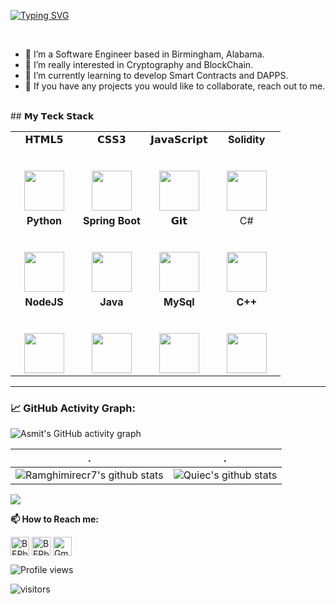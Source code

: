 [![Typing SVG](https://readme-typing-svg.herokuapp.com?color=%2336BCF7&center=true&vCenter=true&width=600&lines=Hello+World+👋,+I+am+Ram+Ghimire;+Welcome+to+My+Profile!;Over+a+year+of+programming+experience;Always+learning+new+things+;Blockchain+enthusiast+)](https://git.io/typing-svg)


<div>
  
<br/>
<p>

- 🎯 I’m a Software Engineer based in Birmingham, Alabama.
- 🔭 I’m really interested in Cryptography and BlockChain.
- 🌱 I’m currently learning to develop Smart Contracts and DAPPS.
- 👯 If you have any projects you would like to collaborate, reach out to me.

</h4>
</div>

<br />
                                                                                                                                                                      ## 𝗠𝘆 𝗧𝗲𝗰𝗸 𝗦𝘁𝗮𝗰𝗸

<table>
  <tbody>
    <tr valign="top">
      <td width="25%" align="center">
        <span>𝗛𝗧𝗠𝗟𝟱</span><br><br><br>
        <img height="64px" src="https://cdn.svgporn.com/logos/html-5.svg">
      </td>
      <td width="25%" align="center">
        <span>𝗖𝗦𝗦𝟯</span><br><br><br>
        <img height="64px" src="https://cdn.svgporn.com/logos/css-3.svg">
      </td>
      <td width="25%" align="center">
        <span>𝗝𝗮𝘃𝗮𝗦𝗰𝗿𝗶𝗽𝘁</span><br><br><br>
        <img height="64px" src="https://cdn.svgporn.com/logos/javascript.svg">
      </td>
      <td width="25%" align="center">
        <span><strong>Solidity</strong>
        </span><br><br><br>
        <img height="64px" src="https://upload.wikimedia.org/wikipedia/commons/9/98/Solidity_logo.svg">
      </td>
    </tr>
    <tr valign="top">
      <td width="25%" align="center">
        <span><strong>Python</strong>
        </span><br><br><br>
        <img height="64px" src="https://cdn4.iconfinder.com/data/icons/logos-and-brands/512/267_Python_logo-128.png">
      </td>
      <td width="25%" align="center">
        <span><strong>Spring Boot</strong>
        </span><br><br><br>
        <img height="64px" src="https://upload.wikimedia.org/wikipedia/commons/4/44/Spring_Framework_Logo_2018.svg">
      </td>
      <td width="25%" align="center">
        <span>𝗚𝗶𝘁</span><br><br><br>
        <img height="64px" src="https://cdn.svgporn.com/logos/git-icon.svg">
      </td>
      <td width="25%" align="center">
        <span>C#</span><br><br><br>
        <img height="64px" src="https://upload.wikimedia.org/wikipedia/commons/4/4f/Csharp_Logo.png">
      </td>
    </tr>
    <tr valign="top">
      <td width="25%" align="center">
        <span><strong>NodeJS</strong></span><br><br><br>
        <img height="64px" src="https://upload.wikimedia.org/wikipedia/commons/d/d9/Node.js_logo.svg">
      </td>
      <td width="25%" align="center">
        <span><strong>Java</strong></span><br><br><br>
        <img height="64px" src="https://www.vectorlogo.zone/logos/java/java-ar21.svg">
      </td>
      <td width="25%" align="center">
        <span><strong>MySql</strong></span><br><br><br>
        <img height="64px" src="https://www.vectorlogo.zone/logos/mysql/mysql-ar21.svg">
      </td>
      <td width="25%" align="center">
        <span><strong>C++</strong></span><br><br><br>
        <img height="64px" src="https://upload.wikimedia.org/wikipedia/commons/1/18/ISO_C%2B%2B_Logo.svg">
      </td>
    </tr>
  </tbody>
</table>
<hr>

### 📈 GitHub Activity Graph:

![Asmit's GitHub activity graph](https://activity-graph.herokuapp.com/graph?username=Ramghimirecr7&hide_border=true&theme=redical)

| .                                                                                                                                       | .                                                                                                                         |
| --------------------------------------------------------------------------------------------------------------------------------------- | ------------------------------------------------------------------------------------------------------------------------- |
| ![Ramghimirecr7's github stats](https://github-readme-stats.vercel.app/api?username=Ramghimirecr7&show_icons=true&theme=radical&include_all_commits=true) | ![Quiec's github stats](https://github-readme-stats.vercel.app/api/top-langs/?username=Ramghimirecr7&theme=radical&layout=compact) |

<img src="https://github-readme-streak-stats.herokuapp.com/?user=Ramghimirecr7"></img>

**📫 How to Reach me:**

<p align="left">
<a href="https://twitter.com/RamGhim20205153" target="blank"><img align="center" src="https://raw.githubusercontent.com/BEPb/BEPb/master/assets/twitter.svg" alt="BEPb" height="30" width="30" /></a>
<a href="https://www.linkedin.com/in/ram-ghimire-4543a3174/" target="blank"><img align="center" src="https://raw.githubusercontent.com/BEPb/BEPb/master/assets/linkedin.svg" alt="BEPb" height="30" width="30" /></a>
<a href="mailto:ramghimire2074@gmail.com" target="blank"><img align="center" src="https://raw.githubusercontent.com/BEPb/BEPb/master/assets/gmail.svg" alt="Gmail" height="30" width="30" /></a>
  
![Profile views](https://gpvc.arturio.dev/Ramghimirecr7)

<p align="left">
<img src="https://visitor-badge.laobi.icu/badge?page_id=Ramghimirecr7.Ramghimirecr7" alt="visitors"/>
</p>
<br />
